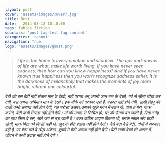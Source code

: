 ```yaml
---
layout: post
cover: 'assets/images/cover7.jpg'
title: Beti
date:   2014-08-12 10:18:00
tags: fables fiction
subclass: 'post tag-test tag-content'
categories: 'rashmi'
navigation: True
logo: 'assets/images/ghost.png'
---
```


<blockquote>
<i>
Life is the home to every emotion and situation. The ups and-downs of life are what, make life worth living. If you have never seen sadness, then how can you know happniness? And if you have never known true happiness then you won't recognize sadness either.  
It is the darkness of melancholy that makes the moments of joy more bright, vibrant and colourful.
</i>
</blockquote>

<i>
बेटी को बस बेटी नहीं  
संतान मान के देखो,  
नहीं पराया धन,अपनी  
जान मान के देखो,  
गर्व से सीना चौड़ा कर देगी,  
बस अपना अभिमान मान के देखो।  
</i>

<i>
इक मौके की दरकार उसे है,  
परास्त नहीं होने देगी,  
साक्षी,सिंधु की कड़ी कभी  
समाप्त नहीं होने देगी,  
</i>

<i>
रख भरोसा उसपर,उसको  
खुले गगन में उड़ने दो,  
दावा है मेरा, फक्र करोगे,  
बेटी कभी निराश नहीं होने देगी।  
</i>

<i>
माँ की ममता से सिंचित हो,  
घर की रौनक बन जाती है,  
पिता स्नेह का हाथ फिरा दे बस,  
सारे जग से लड़ जाती है।  
</i>

<i>
वक्त कठिन आएगा कितना भी,  
बनके संबल संग खड़ी रहेगी,  
मात-पिता को किसी घड़ी भी,  
खुद के होते हताश नहीं होने देगी।  
</i>

<i>
जैसे बेटा वैसे बेटी,  
दोनों में संस्कार वही है, पर  
बेटा भले दे छोड़ अकेला,  
बुढ़ापे में बेटी अनाथ नहीं होने देगी।  
</i>

<i>
बेटी लाके देखो तो आंगन में,  
जीवन में कभी उदास नहीं होने देगी।  
</i>
